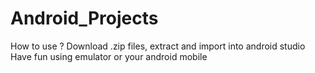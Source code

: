 # Android_Projects
How to use ?
Download .zip files, extract and import into android studio
Have fun using  emulator or your android mobile
